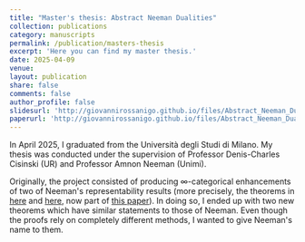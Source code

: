 ```yaml
---
title: "Master's thesis: Abstract Neeman Dualities"
collection: publications
category: manuscripts
permalink: /publication/masters-thesis
excerpt: 'Here you can find my master thesis.'
date: 2025-04-09
venue:
layout: publication
share: false
comments: false
author_profile: false
slidesurl: 'http://giovannirossanigo.github.io/files/Abstract_Neeman_Dualities___Beamer.pdf'
paperurl: 'http://giovannirossanigo.github.io/files/Abstract_Neeman_Dualities.pdf'
---
```

In April 2025, I graduated from the Università degli Studi di Milano. My thesis was conducted under the supervision of Professor Denis-Charles Cisinski (UR) and Professor Amnon Neeman (Unimi). 

Originally, the project consisted of producing $\infty$-categorical enhancements of two of Neeman's representability results (more precisely, the theorems in [here](https://arxiv.org/abs/1806.05777) and [here](https://arxiv.org/abs/1806.06471), now part of [this paper](https://arxiv.org/abs/1804.02240)). In doing so, I ended up with two new theorems which have similar statements to those of Neeman. Even though the proofs rely on completely different methods, I wanted to give Neeman's name to them. 
  
